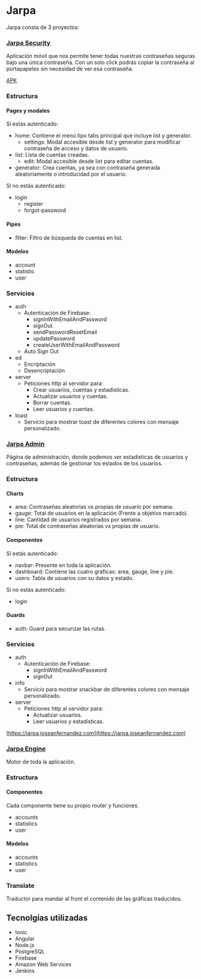 # Jarpa

Jarpa consta de 3 proyectos:
### [Jarpa Security](https://github.com/joseanfernandez/jarpa-security) 
Aplicación móvil que nos permite tener todas nuestras contraseñas seguras bajo una única contraseña.
Con un solo click podrás copiar la contraseña al portapapeles sin necesidad de ver esa contraseña.

[APK](https://github.com/joseanfernandez/Jarpa/raw/master/Jarpa.apk)

### Estructura
#### Pages y modales
Si estás autenticado:
* home: Contiene el menú tipo tabs principal que incluye list y generator.
  - settings: Modal accesible desde list y generator para modificar contraseña de acceso y datos de usuario.
* list: Lista de cuentas creadas.
  - edit: Modal accesible desde list para editar cuentas.
* generator: Crea cuentas, ya sea con contraseña generada aleatoriamente o introducidad por el usuario.


Si no estás autenticado:
* login
  - register
  - forgot-password

#### Pipes
* filter: Filtro de búsqueda de cuentas en list.

#### Modelos
* account
* statistic
* user

### Servicios
* auth
  - Autenticación de Firebase: 
    * signInWithEmailAndPassword
    * signOut
    * sendPasswordResetEmail
    * updatePassword
    * createUserWithEmailAndPassword
  - Auto Sign Out
* ed
  - Encriptación
  - Desencriptación
* server
  - Peticiones http al servidor para:
    * Crear usuarios, cuentas y estadísticas.
    * Actualizar usuarios y cuentas.
    * Borrar cuentas.
    * Leer usuarios y cuentas.
* toast
  - Servicio para mostrar toast de diferentes colores con mensaje personalizado.

### [Jarpa Admin](https://github.com/joseanfernandez/jarpa-admin)
Página de administración, donde podemos ver estadísticas de usuarios y contraseñas, además de gestionar los estados de los usuarios.


### Estructura
#### Charts
* area:  Contraseñas aleatorias vs propias de usuario por semana.
* gauge: Total de usuarios en la aplicación (Frente a objetivo marcado).
* line: Cantidad de usuarios registrados por semana.
* pie: Total de contraseñas aleatorias vs propias de usuario.
#### Componentes
Si estás autenticado:
* navbar: Presente en toda la aplicación.
* dashboard: Contiene las cuatro gráficas: area, gauge, line y pie.
* users: Tabla de usuarios con su datos y estado.

Si no estás autenticado:
* login

#### Guards
* auth: Guard para securizar las rutas.

### Servicios
* auth
  - Autenticación de Firebase: 
    * signInWithEmailAndPassword
    * signOut
* info
  - Servicio para mostrar snackbar de diferentes colores con mensaje personalizado.
* server
  - Peticiones http al servidor para:
    * Actualizar usuarios.
    * Leer usuarios y estadísticas.

[https://jarpa.joseanfernandez.com](https://jarpa.joseanfernandez.com)

### [Jarpa Engine](https://github.com/joseanfernandez/jarpa-engine)
Motor de toda la aplicación.


### Estructura
#### Componentes
Cada componente tiene su propio router y funciones.
* accounts
* statistics
* user

#### Modelos
* accounts
* statistics
* user

### Translate
Traductor para mandar al front el contenido de las gráficas traducidos.




## Tecnolgías utilizadas
* Ionic
* Angular
* Node.js
* PostgreSQL
* Firebase
* Amazon Web Services
* Jenkins
